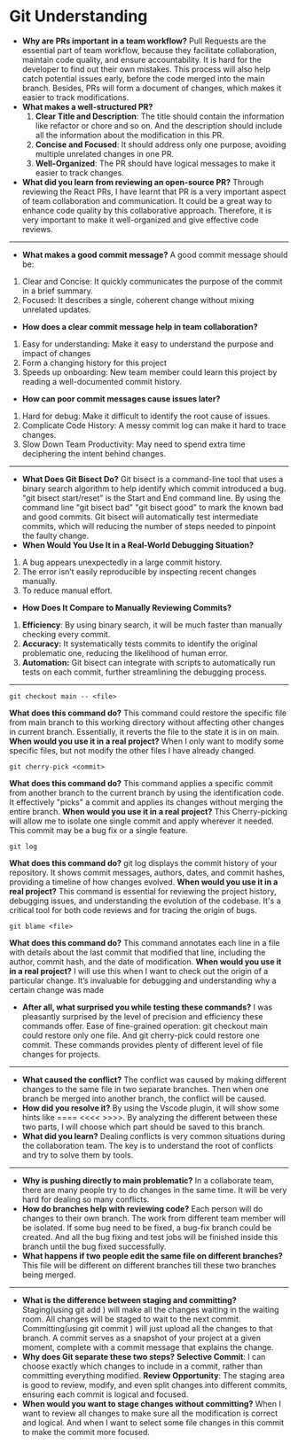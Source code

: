 # Git Understanding

- **Why are PRs important in a team workflow?** Pull Requests are the essential
  part of team workflow, because they facilitate collaboration, maintain code
  quality, and ensure accountability. It is hard for the developer to find out
  their own mistakes. This process will also help catch potential issues early,
  before the code merged into the main branch. Besides, PRs will form a document
  of changes, which makes it easier to track modifications.
- **What makes a well-structured PR?**
  1. **Clear Title and Description**: The title should contain the information
     like refactor or chore and so on. And the description should include all
     the information about the modification in this PR.
  2. **Concise and Focused**: It should address only one purpose, avoiding
     multiple unrelated changes in one PR.
  3. **Well-Organized**: The PR should have logical messages to make it easier
     to track changes.
- **What did you learn from reviewing an open-source PR?** Through reviewing the
  React PRs, I have learnt that PR is a very important aspect of team
  collaboration and communication. It could be a great way to enhance code
  quality by this collaborative approach. Therefore, it is very important to
  make it well-organized and give effective code reviews.

---

- **What makes a good commit message?** A good commit message should be:

1. Clear and Concise: It quickly communicates the purpose of the commit in a
   brief summary.
2. Focused: It describes a single, coherent change without mixing unrelated
   updates.

- **How does a clear commit message help in team collaboration?**

1. Easy for understanding: Make it easy to understand the purpose and impact of
   changes
2. Form a changing history for this project
3. Speeds up onboarding: New team member could learn this project by reading a
   well-documented commit history.

- **How can poor commit messages cause issues later?**

1. Hard for debug: Make it difficult to identify the root cause of issues.
2. Complicate Code History: A messy commit log can make it hard to trace
   changes.
3. Slow Down Team Productivity: May need to spend extra time deciphering the
   intent behind changes.

---

- **What Does Git Bisect Do?** Git bisect is a command-line tool that uses a
  binary search algorithm to help identify which commit introduced a bug. "git
  bisect start/reset" is the Start and End command line. By using the command
  line "git bisect bad" "git bisect good" to mark the known bad and good
  commits. Git bisect will automatically test intermediate commits, which will
  reducing the number of steps needed to pinpoint the faulty change.
- **When Would You Use It in a Real-World Debugging Situation?**

1. A bug appears unexpectedly in a large commit history.
2. The error isn’t easily reproducible by inspecting recent changes manually.
3. To reduce manual effort.

- **How Does It Compare to Manually Reviewing Commits?**

1. **Efficiency**: By using binary search, it will be much faster than manually
   checking every commit.
2. **Accuracy:** It systematically tests commits to identify the original
   problematic one, reducing the likelihood of human error.
3. **Automation:** Git bisect can integrate with scripts to automatically run
   tests on each commit, further streamlining the debugging process.

---

```shell
git checkout main -- <file>
```

**What does this command do?** This command could restore the specific file from
main branch to this working directory without affecting other changes in current
branch. Essentially, it reverts the file to the state it is in on main. **When
would you use it in a real project?** When I only want to modify some specific
files, but not modify the other files I have already changed.

```shell
git cherry-pick <commit>
```

**What does this command do?** This command applies a specific commit from
another branch to the current branch by using the identification code. It
effectively "picks" a commit and applies its changes without merging the entire
branch. **When would you use it in a real project?** This Cherry-picking will
allow me to isolate one single commit and apply wherever it needed. This commit
may be a bug fix or a single feature.

```shell
git log
```

**What does this command do?** git log displays the commit history of your
repository. It shows commit messages, authors, dates, and commit hashes,
providing a timeline of how changes evolved. **When would you use it in a real
project?** This command is essential for reviewing the project history,
debugging issues, and understanding the evolution of the codebase. It's a
critical tool for both code reviews and for tracing the origin of bugs.

```shell
git blame <file>
```

**What does this command do?** This command annotates each line in a file with
details about the last commit that modified that line, including the author,
commit hash, and the date of modification. **When would you use it in a real
project?** I will use this when I want to check out the origin of a particular
change. It’s invaluable for debugging and understanding why a certain change was
made

- **After all, what surprised you while testing these commands?** I was
  pleasantly surprised by the level of precision and efficiency these commands
  offer. Ease of fine-grained operation: git checkout main could restore only
  one file. And git cherry-pick could restore one commit. These commands
  provides plenty of different level of file changes for projects.

---

- **What caused the conflict?** The conflict was caused by making different
  changes to the same file in two separate branches. Then when one branch be
  merged into another branch, the conflict will be caused.
- **How did you resolve it?** By using the Vscode plugin, it will show some
  hints like ==== <<<< >>>>. By analyzing the different between these two parts,
  I will choose which part should be saved to this branch.
- **What did you learn?** Dealing conflicts is very common situations during the
  collaboration team. The key is to understand the root of conflicts and try to
  solve them by tools.

---

- **Why is pushing directly to main problematic?** In a collaborate team, there
  are many people try to do changes in the same time. It will be very hard for
  dealing so many conflicts.
- **How do branches help with reviewing code?** Each person will do changes to
  their own branch. The work from different team member will be isolated. If
  some bug need to be fixed, a bug-fix branch could be created. And all the bug
  fixing and test jobs will be finished inside this branch until the bug fixed
  successfully.
- **What happens if two people edit the same file on different branches?** This
  file will be different on different branches till these two branches being
  merged.

---

- **What is the difference between staging and committing?** Staging(using git
  add ) will make all the changes waiting in the waiting room. All changes will
  be staged to wait to the next commit. Committing(using git commit ) will just
  upload all the changes to that branch. A commit serves as a snapshot of your
  project at a given moment, complete with a commit message that explains the
  change.
- **Why does Git separate these two steps?** **Selective Commit**: I can choose
  exactly which changes to include in a commit, rather than committing
  everything modified. **Review Opportunity**: The staging area is good to
  review, modify, and even split changes into different commits, ensuring each
  commit is logical and focused.
- **When would you want to stage changes without committing?** When I want to
  review all changes to make sure all the modification is correct and logical.
  And when I want to select some file changes in this commit to make the commit
  more focused.
